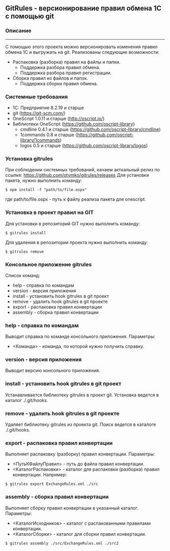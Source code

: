 ## GitRules - версионирование правил обмена 1С с помощью git ##

### Описание
----
С помощью этого проекта можно версионировать изменения правил обмена 1С и выгружать на git. 
Реализованы следующие возможности:
* Распаковка (разборка) правил на файлы и папки.
  + Поддержка разбора правил обмена.
  + Поддержка разбора правил регистрации.
* Сборка правил из файлов и папок.
  + Поддержка сборки правил обмена.

### Системные требования

* 1C: Предприятие 8.2.19 и старше
* git (https://git-scm.com/)
* OneScript 1.0.11 и старше (http://oscript.io/)
* Библиотеки OneScript (https://github.com/oscript-library)
  + cmdline 0.4.1 и старше (https://github.com/oscript-library/cmdline)
  + 1commands 0.8 и старше (https://github.com/oscript-library/1commands)
  + logos 0.5 и старше (https://github.com/oscript-library/logos)

### Установка gitrules

При соблюдении системных требований, качаем акткальный релиз по ссылке: https://github.com/otymko/gitrules/releases
Для установки пакета, нужно выполнить команду:

```
$ opm install -f "path/to/file.ospx"
```

где path/to/file.ospx - путь к файлу реализа пакета для onescript.

### Установка в проект правил на GIT

Для установки в репозиторий GIT нужно выполнить команду:

```
$ gitrules install
```

Для удаления в репозитории проекта нужно выполнить команду:

```
$ gitrules remove
```

### Консольное приложение gitrules ###
Список команд:
* help - справка по командам
* version - версия приложения
* install - установить hook gitrules в git проект
* remove - удалить hook gitrules в git проекте
* export - распаковка правил конвертации
* assembly - сборка правил конвертации

### help - справка по командам ###

Выводит справка по команде консольного приложения.
Параметры:
* <Команда> - команда, по которой нужно получить справку.

### version - версия приложения ###

Выводит версию консольного приложения.

### install - установить hook gitrules в git проект ###

Устанавливается библиотеку gitrules в проект git. Установка ведется в каталог ./.git/hooks.

### remove - удалить hook gitrules в git проекте ###

Удаляет библиотеку gitrules из проекта git. Поиск ведется в каталоге ./.git/hooks.

### export - распаковка правил конвертации ###

Выполняет распаковку (разборку) правил конвертации.
Параметры:
* <ПутьКФайлуПравил> - путь до файла правил конвертации.
* <КаталогРаспаковки> - каталог для распаковки (разборка) правил конвертации.
Например:
```
$ gitrules export ExchangeRules.xml ./src
```

### assembly - сборка правил конвертации ###

Выполняет сборку правил конвертации в указанный каталог.
Параметры:
* <КаталогИсходников> - каталог с распакованными правилами конвертации.
* <КаталогСборки> - каталог для сборки правил конвертации.
```
$ gitrules assembly ./src/ExchangeRules.xml ./src2
```
